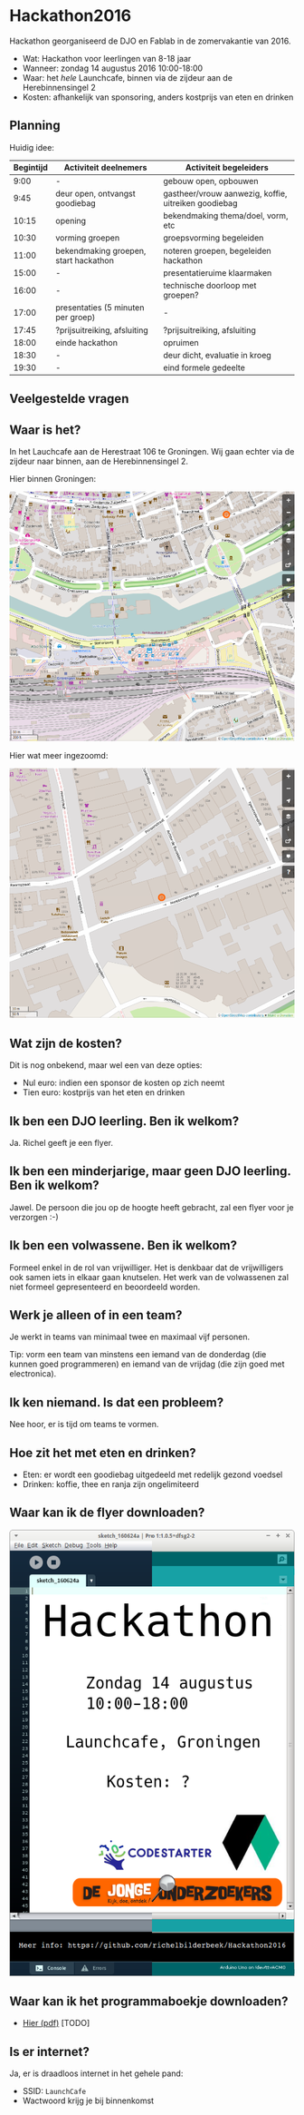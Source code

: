 # Hackathon2016

Hackathon georganiseerd de DJO en Fablab in de zomervakantie van 2016.

 * Wat: Hackathon voor leerlingen van 8-18 jaar
 * Wanneer: zondag 14 augustus 2016 10:00-18:00
 * Waar: het *hele* Launchcafe, binnen via de zijdeur aan de Herebinnensingel 2
 * Kosten: afhankelijk van sponsoring, anders kostprijs van eten en drinken

## Planning 

Huidig idee:

Begintijd|Activiteit deelnemers|Activiteit begeleiders
---|---|---
9:00| - |gebouw open, opbouwen
9:45|deur open, ontvangst goodiebag|gastheer/vrouw aanwezig, koffie, uitreiken goodiebag
10:15|opening|bekendmaking thema/doel, vorm, etc
10:30|vorming groepen|groepsvorming begeleiden
11:00|bekendmaking groepen, start hackathon|noteren groepen, begeleiden hackathon
15:00| - | presentatieruime klaarmaken
16:00| - | technische doorloop met groepen?
17:00|presentaties (5 minuten per groep)| - 
17:45|?prijsuitreiking, afsluiting|?prijsuitreiking, afsluiting
18:00|einde hackathon|opruimen
18:30| - | deur dicht, evaluatie in kroeg
19:30| - | eind formele gedeelte

## Veelgestelde vragen

## Waar is het?

In het Lauchcafe aan de Herestraat 106 te Groningen.
Wij gaan echter via de zijdeur naar binnen, aan de Herebinnensingel 2.

Hier binnen Groningen:

![Uitgezoomde plattegrond](PlattegrondUitzoom.png)

Hier wat meer ingezoomd:

![Ingezoomde plattegrond](PlattegrondInzoom.png)

## Wat zijn de kosten?

Dit is nog onbekend, maar wel een van deze opties:

 * Nul euro: indien een sponsor de kosten op zich neemt
 * Tien euro: kostprijs van het eten en drinken

## Ik ben een DJO leerling. Ben ik welkom?

Ja. Richel geeft je een flyer.

## Ik ben een minderjarige, maar geen DJO leerling. Ben ik welkom?

Jawel. De persoon die jou op de hoogte heeft gebracht, zal
een flyer voor je verzorgen :-)

## Ik ben een volwassene. Ben ik welkom?

Formeel enkel in de rol van vrijwilliger.
Het is denkbaar dat de vrijwilligers ook samen iets in 
elkaar gaan knutselen. Het werk van de volwassenen zal niet
formeel gepresenteerd en beoordeeld worden.

## Werk je alleen of in een team?

Je werkt in teams van minimaal twee en maximaal vijf personen.

Tip: vorm een team van minstens een iemand van de donderdag (die 
kunnen goed programmeren) en iemand van de vrijdag (die 
zijn goed met electronica).

## Ik ken niemand. Is dat een probleem?

Nee hoor, er is tijd om teams te vormen.

## Hoe zit het met eten en drinken?

 * Eten: er wordt een goodiebag uitgedeeld met redelijk gezond voedsel
 * Drinken: koffie, thee en ranja zijn ongelimiteerd 

## Waar kan ik de flyer downloaden?

![Flyer](Flyer/Flyer.png)

## Waar kan ik het programmaboekje downloaden?

 * [Hier (pdf)](Boekje.pdf) [TODO]

## Is er internet?

Ja, er is draadloos internet in het gehele pand:

 * SSID: `LaunchCafe`
 * Wactwoord krijg je bij binnenkomst
